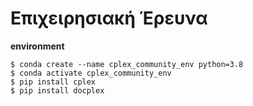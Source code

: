 # Επιχειρησιακή Έρευνα

**environment**

```
$ conda create --name cplex_community_env python=3.8
$ conda activate cplex_community_env
$ pip install cplex
$ pip install docplex
```